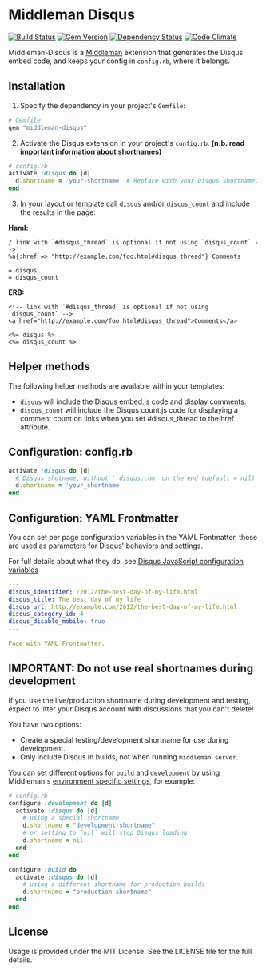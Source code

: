 # Middleman Disqus

[![Build Status](https://travis-ci.org/simonrice/middleman-disqus.png)](https://travis-ci.org/simonrice/middleman-disqus)
[![Gem Version](https://badge.fury.io/rb/middleman-disqus.png)](http://badge.fury.io/rb/middleman-disqus)
[![Dependency Status](https://gemnasium.com/simonrice/middleman-disqus.png)](https://gemnasium.com/simonrice/middleman-disqus)
[![Code Climate](https://codeclimate.com/github/simonrice/middleman-disqus.png)](https://codeclimate.com/github/simonrice/middleman-disqus)

Middleman-Disqus is a [Middleman](https://github.com/middleman/middleman)
extension that generates the Disqus embed code, and keeps your config
in `config.rb`, where it belongs.

## Installation


1. Specify the dependency in your project's `Gemfile`:

  ```ruby
  # Gemfile
  gem "middleman-disqus"
  ```

2. Activate the Disqus extension in your project's `config.rb`.
**(n.b. read [important information about shortnames](#important-do-not-use-real-shortnames-during-development))**

  ```ruby
  # config.rb
  activate :disqus do |d|
    d.shortname = 'your-shortname' # Replace with your Disqus shortname.
  end
  ```

3. In your layout or template call `disqus` and/or `discus_count` and
include the results in the page:

  **Haml:**

  ```haml
  / link with `#disqus_thread` is optional if not using `disqus_count` -->
  %a{:href => "http://example.com/foo.html#disqus_thread"} Comments

  = disqus
  = disqus_count
  ```

  **ERB:**

  ```erb
  <!-- link with `#disqus_thread` is optional if not using `disqus_count` -->
  <a href="http://example.com/foo.html#disqus_thread">Comments</a>

  <%= disqus %>
  <%= disqus_count %>
  ```

## Helper methods

The following helper methods are available within your templates:

- `disqus` will include the Disqus embed.js code and display comments.
- `disqus_count` will include the Disqus count.js code for displaying
  a comment count on links when you set #disqus_thread to the href attribute.

## Configuration: config.rb

```ruby
activate :disqus do |d|
  # Disqus shotname, without '.disqus.com' on the end (default = nil)
  d.shortname = 'your_shortname'
end
```

## Configuration: YAML Frontmatter

You can set per page configuration variables in the YAML Fontmatter, these
are used as parameters for Disqus' behaviors and settings.

For full details about what they do, see [Disqus JavaScript configuration variables][djcv]

```yaml
---
disqus_identifier: /2012/the-best-day-of-my-life.html
disqus_title: The best day of my life
disqus_url: http://example.com/2012/the-best-day-of-my-life.html
disqus_category_id: 4
disqus_disable_mobile: true
---

Page with YAML Frontmatter.
```

## IMPORTANT: Do not use real shortnames during development

If you use the live/production shortname during development and testing, expect
to litter your Disqus account with discussions that you can't delete!

You have two options:

- Create a special testing/development shortname for use during development.
- Only include Disqus in builds, not when running `middleman server`.

You can set different options for `build` and `development` by using
Middleman's [environment specific settings][ess], for example:

```ruby
# config.rb
configure :development do |d|
  activate :disqus do |d|
    # using a special shortname
    d.shortname = "development-shortname"
    # or setting to `nil` will stop Disqus loading
    d.shortname = nil
  end
end

configure :build do
  activate :disqus do |d|
    # using a different shortname for production builds
    d.shortname = "production-shortname"
  end
end
```

## License

Usage is provided under the MIT License. See the LICENSE file for the full details.

[ess]: http://middlemanapp.com/advanced/configuration/#environment-specific-settings
[djcv]: https://help.disqus.com/customer/portal/articles/472098-javascript-configuration-variables
